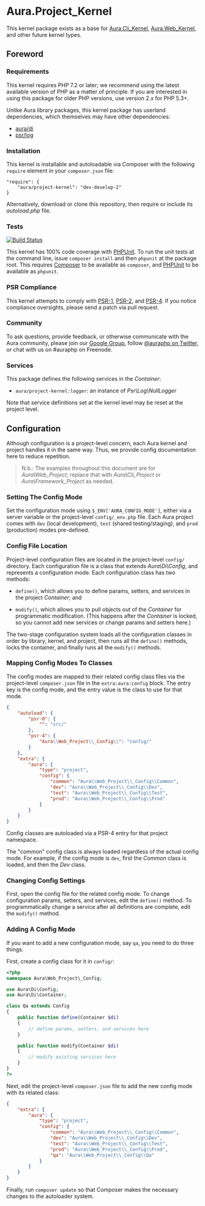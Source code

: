 # Aura.Project_Kernel

This kernel package exists as a base for [Aura.Cli_Kernel](https://github.com/auraphp/Aura.Cli_Kernel), [Aura.Web_Kernel](https://github.com/auraphp/Aura.Web_Kernel), and other future kernel types.

## Foreword

### Requirements

This kernel requires PHP 7.2 or later; we recommend using the latest available version of PHP as a matter of principle. If you are interested in using this package for older PHP versions, use version 2.x for PHP 5.3+.

Unlike Aura library packages, this
kernel package has userland dependencies, which themselves may have other
dependencies:

- [aura/di](https://packagist.org/packages/aura/di)
- [psr/log](https://packagist.org/packages/psr/log)

### Installation

This kernel is installable and autoloadable via Composer with the following
`require` element in your `composer.json` file:

    "require": {
        "aura/project-kernel": "dev-develop-2"
    }

Alternatively, download or clone this repository, then require or include its
_autoload.php_ file.

### Tests

[![Build Status](https://travis-ci.org/auraphp/Aura.Project_Kernel.png?branch=develop-2)](https://travis-ci.org/auraphp/Aura.Project_Kernel)

This kernel has 100% code coverage with [PHPUnit](http://phpunit.de). To run the unit tests at the command line, issue `composer install` and then `phpunit` at the package root. This requires [Composer](http://getcomposer.org/) to be available as `composer`, and [PHPUnit](http://phpunit.de/manual/) to be available as `phpunit`.

### PSR Compliance

This kernel attempts to comply with [PSR-1][], [PSR-2][], and [PSR-4][]. If
you notice compliance oversights, please send a patch via pull request.

[PSR-1]: https://github.com/php-fig/fig-standards/blob/master/accepted/PSR-1-basic-coding-standard.md
[PSR-2]: https://github.com/php-fig/fig-standards/blob/master/accepted/PSR-2-coding-style-guide.md
[PSR-4]: https://github.com/php-fig/fig-standards/blob/master/accepted/PSR-4-autoloader.md

### Community

To ask questions, provide feedback, or otherwise communicate with the Aura community, please join our [Google Group](http://groups.google.com/group/auraphp), follow [@auraphp on Twitter](http://twitter.com/auraphp), or chat with us on #auraphp on Freenode.

### Services

This package defines the following services in the _Container_:

- `aura/project-kernel:logger`: an instance of _Psr\Log\NullLogger_

Note that service definitions set at the kernel level may be reset at the project level.

## Configuration

Although configuration is a project-level concern, each Aura kernel and project handles it in the same way. Thus, we provide config documentation here to reduce repetition.

> N.b.: The examples throughout this document are for _Aura\Web_Project_; replace that with _Aura\Cli_Project_ or _Aura\Framework_Project_ as needed.


### Setting The Config Mode

Set the configuration mode using `$_ENV['AURA_CONFIG_MODE']`, either via a server variable or the project-level `config/_env.php` file. Each Aura project comes with `dev` (local development), `test` (shared testing/staging), and `prod` (production) modes pre-defined.

### Config File Location

Project-level configuration files are located in the project-level `config/` directory. Each configuration file is a class that extends _Aura\Di\Config_, and represents a configuration mode. Each configuration class has two methods:

- `define()`, which allows you to define params, setters, and services in the project _Container_; and

- `modify()`, which allows you to pull objects out of the _Container_ for programmatic modification. (This happens after the _Container_ is locked, so you cannot add new services or change params and setters here.)

The two-stage configuration system loads all the configuration classes in order by library, kernel, and project, then runs all the `define()` methods, locks the container, and finally runs all the `modify()` methods.

### Mapping Config Modes To Classes

The config modes are mapped to their related config class files via the project-level `composer.json` file in the `extra:aura:config` block. The entry key is the config mode, and the entry value is the class to use for that mode.

```json
{
    "autoload": {
        "psr-0": {
            "": "src/"
        },
        "psr-4": {
            "Aura\\Web_Project\\_Config\\": "config/"
        }
    },
    "extra": {
        "aura": {
            "type": "project",
            "config": {
                "common": "Aura\\Web_Project\\_Config\\Common",
                "dev": "Aura\\Web_Project\\_Config\\Dev",
                "test": "Aura\\Web_Project\\_Config\\Test",
                "prod": "Aura\\Web_Project\\_Config\\Prod"
            }
        }
    }
}
```

Config classes are autoloaded via a PSR-4 entry for that project namespace.

The "common" config class is always loaded regardless of the actual config mode.  For example, if the config mode is `dev`, first the _Common_ class is loaded, and then the _Dev_ class.


### Changing Config Settings

First, open the config file for the related config mode. To change configuration params, setters, and services, edit the `define()` method. To programmatically change a service after all definitions are complete, edit the `modify()` method.

### Adding A Config Mode

If you want to add a new configuration mode, say `qa`, you need to do three things.

First, create a config class for it in `config/`:

```php
<?php
namespace Aura\Web_Project\_Config;

use Aura\Di\Config;
use Aura\Di\Container;

class Qa extends Config
{
    public function define(Container $di)
    {
        // define params, setters, and services here
    }

    public function modify(Container $di)
    {
        // modify existing services here
    }
}
?>
```

Next, edit the project-level `composer.json` file to add the new config mode with its related class:

```json
{
    "extra": {
        "aura": {
            "type": "project",
            "config": {
                "common": "Aura\\Web_Project\\_Config\\Common",
                "dev": "Aura\\Web_Project\\_Config\\Dev",
                "test": "Aura\\Web_Project\\_Config\\Test",
                "prod": "Aura\\Web_Project\\_Config\\Prod",
                "qa": "Aura\\Web_Project\\_Config\\Qa"
            }
        }
    }
}
```

Finally, run `composer update` so that Composer makes the necessary changes to the autoloader system.

